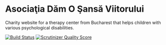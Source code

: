 Asociaţia Dăm O Şansă Viitorului
================================

Charity website for a therapy center from Bucharest that helps children with various psychological disabilities.

[![Build Status](https://travis-ci.org/globesoft/dam-o-sansa-viitorului.png?branch=master)](https://travis-ci.org/globesoft/dam-o-sansa-viitorului)
[![Scrutinizer Quality Score](https://scrutinizer-ci.com/g/globesoft/dam-o-sansa-viitorului/badges/quality-score.png?s=55b182c01cce56faa43b8d34fb05670bf2e39e37)](https://scrutinizer-ci.com/g/globesoft/dam-o-sansa-viitorului/)
